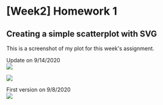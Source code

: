 [Week2] Homework 1
===
Creating a simple scatterplot with SVG
---
  This is a screenshot of my plot for this week's assignment.<br>
  
  Update on 9/14/2020<br>
  <img src="https://github.com/jwoo24/JihyeWoo-ProgVisFA20/blob/master/hw1/hw1_screenshot_REVISE_2.png?raw=true">
 
  <img src="https://github.com/jwoo24/JihyeWoo-ProgVisFA20/blob/master/hw1/hw1_screenshot_REVISE.png?raw=true">
  
  First version on 9/8/2020<br>
  <img src="https://github.com/jwoo24/JihyeWoo-ProgVisFA20/blob/master/hw1/hw1_screenshot.png?raw=true">
  
  
